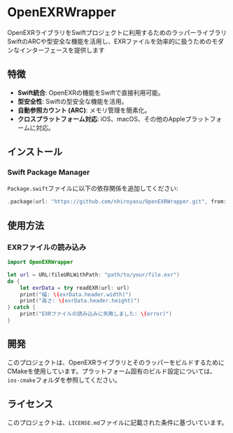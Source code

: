 # OpenEXRWrapper

OpenEXRライブラリをSwiftプロジェクトに利用するためのラッパーライブラリ  
SwiftのARCや型安全な機能を活用し、EXRファイルを効率的に扱うためのモダンなインターフェースを提供します

## 特徴

- **Swift統合**: OpenEXRの機能をSwiftで直接利用可能。
- **型安全性**: Swiftの型安全な機能を活用。
- **自動参照カウント (ARC)**: メモリ管理を簡素化。
- **クロスプラットフォーム対応**: iOS、macOS、その他のAppleプラットフォームに対応。

## インストール

### Swift Package Manager
`Package.swift`ファイルに以下の依存関係を追加してください:

```swift
.package(url: "https://github.com/nhiroyasu/OpenEXRWrapper.git", from: "0.1.0")
```

## 使用方法

### EXRファイルの読み込み

```swift
import OpenEXRWrapper

let url = URL(fileURLWithPath: "path/to/your/file.exr")
do {
    let exrData = try readEXR(url: url)
    print("幅: \(exrData.header.width)")
    print("高さ: \(exrData.header.height)")
} catch {
    print("EXRファイルの読み込みに失敗しました: \(error)")
}
```

## 開発

このプロジェクトは、OpenEXRライブラリとそのラッパーをビルドするためにCMakeを使用しています。プラットフォーム固有のビルド設定については、`ios-cmake`フォルダを参照してください。

## ライセンス

このプロジェクトは、`LICENSE.md`ファイルに記載された条件に基づいています。
